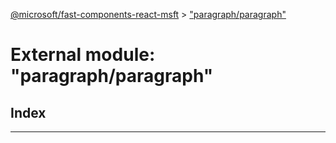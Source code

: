 [@microsoft/fast-components-react-msft](../README.md) > ["paragraph/paragraph"](../modules/_paragraph_paragraph_.md)

# External module: "paragraph/paragraph"

## Index

---

